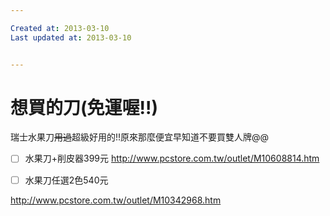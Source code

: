 ```yaml
---

Created at: 2013-03-10
Last updated at: 2013-03-10


---
```


# 想買的刀(免運喔!!)


瑞士水果刀~~用過~~超級好用的!!原來那麼便宜早知道不要買雙人牌@@

- [ ] 水果刀+削皮器399元
<http://www.pcstore.com.tw/outlet/M10608814.htm>

- [ ] 水果刀任選2色540元

<http://www.pcstore.com.tw/outlet/M10342968.htm>

